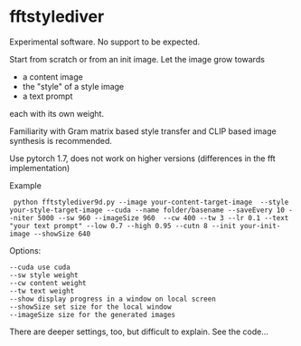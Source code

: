 # fftstylediver

Experimental software. No support to be expected.

Start from scratch or from an init image. Let the image grow towards

* a content image
* the "style" of a style image
* a text prompt

each with its own weight.

Familiarity with Gram matrix based style transfer and CLIP based image synthesis is recommended.

Use pytorch 1.7, does not work on higher versions (differences in the fft implementation)

Example

```
 python fftstylediver9d.py --image your-content-target-image  --style your-style-target-image --cuda --name folder/basename --saveEvery 10 --niter 5000 --sw 960 --imageSize 960  --cw 400 --tw 3 --lr 0.1 --text "your text prompt" --low 0.7 --high 0.95 --cutn 8 --init your-init-image --showSize 640
```

 
 Options:
 ```
 --cuda use cuda
 --sw style weight
 --cw content weight
 --tw text weight
 --show display progress in a window on local screen
 --showSize set size for the local window
 --imageSize size for the generated images
 ```

There are deeper settings, too, but difficult to explain. See the code...
 
 
 
 
